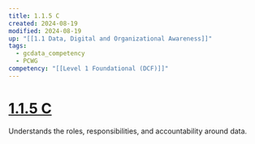 ```yaml
---
title: 1.1.5 C
created: 2024-08-19
modified: 2024-08-19
up: "[[1.1 Data, Digital and Organizational Awareness]]"
tags:
  - gcdata_competency
  - PCWG
competency: "[[Level 1 Foundational (DCF)]]"
---
```

# [1.1.5 C](1.1.5%20C.md)
Understands the roles, responsibilities, and accountability around data.
